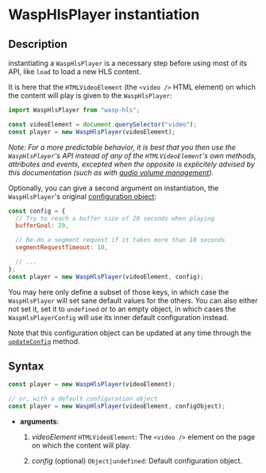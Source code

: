 # WaspHlsPlayer instantiation

## Description

instantiating a `WaspHlsPlayer` is a necessary step before using most of its API,
like `load` to load a new HLS content.

It is here that the `HTMLVideoElement` (the `<video />` HTML element) on which
the content will play is given to the `WaspHlsPlayer`:

```js
import WaspHlsPlayer from "wasp-hls";

const videoElement = document.querySelector("video");
const player = new WaspHlsPlayer(videoElement);
```

_Note: For a more predictable behavior, it is best that you then use the
`WaspHlsPlayer`'s API instead of any of the `HTMLVideoElement`'s own
methods, attributes and events, excepted when the opposite is explicitely
advised by this documentation (such as with [audio volume
management](./Audio_Volume_Management.md))._

Optionally, you can give a second argument on instantiation, the
`WaspHlsPlayer`'s original [configuration object](./Configuration_Object.md):

```js
const config = {
  // Try to reach a buffer size of 20 seconds when playing
  bufferGoal: 20,

  // Re-do a segment request if it takes more than 10 seconds
  segmentRequestTimeout: 10,

  // ...
};
const player = new WaspHlsPlayer(videoElement, config);
```

You may here only define a subset of those keys, in which case the
`WaspHlsPlayer` will set sane default values for the others.
You can also either not set it, set it to `undefined` or to an empty object, in
which cases the `WaspHlsPlayerConfig` will use its inner default configuration
instead.

Note that this configuration object can be updated at any time through the
[`updateConfig`](./Basic_Methods/updateConfig.md) method.

## Syntax

```js
const player = new WaspHlsPlayer(videoElement);

// or, with a default configuration object
const player = new WaspHlsPlayer(videoElement, configObject);
```

- **arguments**:

  1. _videoElement_ `HTMLVideoElement`: The `<video />` element on the page on
     which the content will play.

  2. _config_ (optional) `Object|undefined`: Default configuration object.

